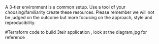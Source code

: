 A 3-tier environment is a common setup. Use a tool of your choosing/familiarity create these resources. Please remember we will not be judged on the outcome but more focusing on the approach, style and reproducibility.


#Terraform code to build 3teir application , look at the diagram.jpg for reference
